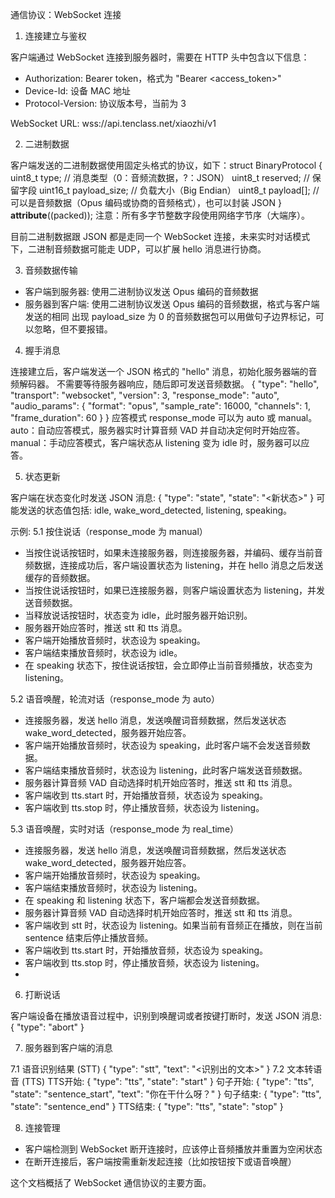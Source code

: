 通信协议：WebSocket 连接
1. 连接建立与鉴权

客户端通过 WebSocket 连接到服务器时，需要在 HTTP 头中包含以下信息：

- Authorization: Bearer token，格式为 "Bearer <access_token>"
- Device-Id: 设备 MAC 地址
- Protocol-Version: 协议版本号，当前为 3

WebSocket URL: wss://api.tenclass.net/xiaozhi/v1

2. 二进制数据

客户端发送的二进制数据使用固定头格式的协议，如下：struct BinaryProtocol {
    uint8_t type;           // 消息类型（0：音频流数据，?：JSON）
    uint8_t reserved;       // 保留字段
    uint16_t payload_size;   // 负载大小（Big Endian）
    uint8_t payload[];       // 可以是音频数据（Opus 编码或协商的音频格式），也可以封装 JSON
} __attribute__((packed));
注意：所有多字节整数字段使用网络字节序（大端序）。

目前二进制数据跟 JSON 都是走同一个 WebSocket 连接，未来实时对话模式下，二进制音频数据可能走 UDP，可以扩展 hello 消息进行协商。

3. 音频数据传输

- 客户端到服务器: 使用二进制协议发送 Opus 编码的音频数据
- 服务器到客户端: 使用二进制协议发送 Opus 编码的音频数据，格式与客户端发送的相同
出现 payload_size 为 0 的音频数据包可以用做句子边界标记，可以忽略，但不要报错。

4. 握手消息

连接建立后，客户端发送一个 JSON 格式的 "hello" 消息，初始化服务器端的音频解码器。
不需要等待服务器响应，随后即可发送音频数据。
{
  "type": "hello",
  "transport": "websocket",
  "version": 3,
  "response_mode": "auto",
  "audio_params": {
    "format": "opus",
    "sample_rate": 16000,
    "channels": 1,
    "frame_duration": 60
  }
}
应答模式 response_mode 可以为 auto 或 manual。
auto：自动应答模式，服务器实时计算音频 VAD 并自动决定何时开始应答。
manual：手动应答模式，客户端状态从 listening 变为 idle 时，服务器可以应答。

5. 状态更新

客户端在状态变化时发送 JSON 消息:
{
  "type": "state",
  "state": "<新状态>"
}
可能发送的状态值包括: idle, wake_word_detected, listening, speaking。

示例:
5.1 按住说话（response_mode 为 manual）
- 当按住说话按钮时，如果未连接服务器，则连接服务器，并编码、缓存当前音频数据，连接成功后，客户端设置状态为 listening，并在 hello 消息之后发送缓存的音频数据。
- 当按住说话按钮时，如果已连接服务器，则客户端设置状态为 listening，并发送音频数据。
- 当释放说话按钮时，状态变为 idle，此时服务器开始识别。
- 服务器开始应答时，推送 stt 和 tts 消息。
- 客户端开始播放音频时，状态设为 speaking。
- 客户端结束播放音频时，状态设为 idle。
- 在 speaking 状态下，按住说话按钮，会立即停止当前音频播放，状态变为 listening。

5.2 语音唤醒，轮流对话（response_mode 为 auto）
- 连接服务器，发送 hello 消息，发送唤醒词音频数据，然后发送状态 wake_word_detected，服务器开始应答。
- 客户端开始播放音频时，状态设为 speaking，此时客户端不会发送音频数据。
- 客户端结束播放音频时，状态设为 listening，此时客户端发送音频数据。
- 服务器计算音频 VAD 自动选择时机开始应答时，推送 stt 和 tts 消息。
- 客户端收到 tts.start 时，开始播放音频，状态设为 speaking。
- 客户端收到 tts.stop 时，停止播放音频，状态设为 listening。

5.3 语音唤醒，实时对话（response_mode 为 real_time）
- 连接服务器，发送 hello 消息，发送唤醒词音频数据，然后发送状态 wake_word_detected，服务器开始应答。
- 客户端开始播放音频时，状态设为 speaking。
- 客户端结束播放音频时，状态设为 listening。
- 在 speaking 和 listening 状态下，客户端都会发送音频数据。
- 服务器计算音频 VAD 自动选择时机开始应答时，推送 stt 和 tts 消息。
- 客户端收到 stt 时，状态设为 listening。如果当前有音频正在播放，则在当前 sentence 结束后停止播放音频。
- 客户端收到 tts.start 时，开始播放音频，状态设为 speaking。
- 客户端收到 tts.stop 时，停止播放音频，状态设为 listening。
- 

6. 打断说话

客户端设备在播放语音过程中，识别到唤醒词或者按键打断时，发送 JSON 消息:
{
  "type": "abort"
}

7. 服务器到客户端的消息

7.1 语音识别结果 (STT)
{
  "type": "stt",
  "text": "<识别出的文本>"
}
7.2 文本转语音 (TTS)
TTS开始:
{
  "type": "tts",
  "state": "start"
}
句子开始:
{
  "type": "tts",
  "state": "sentence_start",
  "text": "你在干什么呀？"
}
句子结束:
{
  "type": "tts",
  "state": "sentence_end"
}
TTS结束:
{
  "type": "tts",
  "state": "stop"
}

8. 连接管理

- 客户端检测到 WebSocket 断开连接时，应该停止音频播放并重置为空闲状态
- 在断开连接后，客户端按需重新发起连接（比如按钮按下或语音唤醒）

这个文档概括了 WebSocket 通信协议的主要方面。

